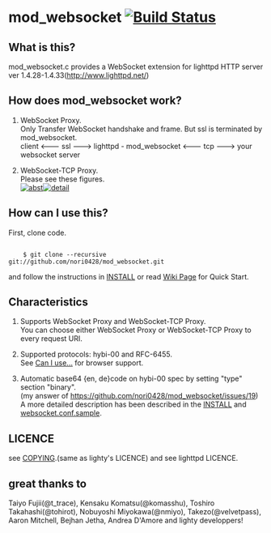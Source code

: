 mod_websocket [![Build Status](https://travis-ci.org/nori0428/mod_websocket.png?branch=master)](https://travis-ci.org/nori0428/mod_websocket)
=============

What is this?
-------

mod_websocket.c provides a WebSocket extension for lighttpd HTTP server ver 1.4.28-1.4.33(http://www.lighttpd.net/)

How does mod_websocket work?
------

1. WebSocket Proxy.  
  Only Transfer WebSocket handshake and frame.
  But ssl is terminated by mod_websocket.  
  client <--- ssl ---> lighttpd - mod_websocket <--- tcp ---> your websocket server

2. WebSocket-TCP Proxy.  
  Please see these figures.  
  [![abst](https://lh3.googleusercontent.com/-mybZ2qfyAek/S4JcS6DpUtI/AAAAAAAAAFk/6JjcPLk_6PE/s144/demo_sequence.jpg)](https://picasaweb.google.com/lh/photo/KnX-73pr7ApCabc9NqBqNQ?feat=directlink)[![detail](https://lh5.googleusercontent.com/-C56_ous2TEI/S4JTaajRaRI/AAAAAAAAAFc/n5o5oYfYjMU/s144/websocket-mod_websocket-flow.jpg)](https://picasaweb.google.com/lh/photo/fb97lbN-O1Q5VkfJXyqN2w?feat=directlink)

How can I use this?
------

First, clone code.

<code>
    $ git clone --recursive git://github.com/nori0428/mod_websocket.git
</code>

and follow the instructions in [INSTALL](https://github.com/nori0428/mod_websocket/blob/master/INSTALL) or read [Wiki Page](https://github.com/nori0428/mod_websocket/wiki/_pages) for Quick Start.

Characteristics
------

1. Supports WebSocket Proxy and WebSocket-TCP Proxy.  
  You can choose either WebSocket Proxy or WebSocket-TCP Proxy to every request URI.

2. Supported protocols: hybi-00 and RFC-6455.  
  See [Can I use...](http://caniuse.com/#feat=websockets) for browser support.

3. Automatic base64 {en, de}code on hybi-00 spec by setting "type" section "binary".  
  (my answer of https://github.com/nori0428/mod_websocket/issues/19)  
  A more detailed description has been described in the [INSTALL](https://github.com/nori0428/mod_websocket/blob/master/INSTALL) and [websocket.conf.sample](https://github.com/nori0428/mod_websocket/blob/master/sample/etc/conf.d/websocket.conf.sample).

LICENCE
------

see  [COPYING](https://github.com/nori0428/mod_websocket/blob/master/COPYING).(same as lighty's LICENCE) and see lighttpd LICENCE.

great thanks to
------

Taiyo Fujii(@t_trace), Kensaku Komatsu(@komasshu), Toshiro Takahashi(@tohirot), Nobuyoshi Miyokawa(@nmiyo), Takezo(@velvetpass), Aaron Mitchell, Bejhan Jetha, Andrea D'Amore
and lighty developpers!
